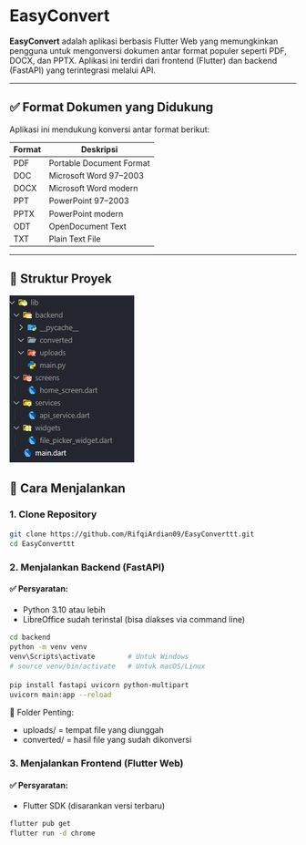 # EasyConvert

**EasyConvert** adalah aplikasi berbasis Flutter Web yang memungkinkan pengguna untuk mengonversi dokumen antar format populer seperti PDF, DOCX, dan PPTX. Aplikasi ini terdiri dari frontend (Flutter) dan backend (FastAPI) yang terintegrasi melalui API.

---

## ✅ Format Dokumen yang Didukung

Aplikasi ini mendukung konversi antar format berikut:

| Format | Deskripsi                 |
|--------|---------------------------|
| PDF    | Portable Document Format |
| DOC    | Microsoft Word 97–2003   |
| DOCX   | Microsoft Word modern    |
| PPT    | PowerPoint 97–2003       |
| PPTX   | PowerPoint modern        |
| ODT    | OpenDocument Text        |
| TXT    | Plain Text File          |

---

## 📁 Struktur Proyek

![struktur](https://github.com/RifqiArdian09/EasyConverttt/blob/main/lib/images/image.png)

## 🚀 Cara Menjalankan

### 1. Clone Repository

```bash
git clone https://github.com/RifqiArdian09/EasyConverttt.git
cd EasyConverttt
```

### 2. Menjalankan Backend (FastAPI)

#### ✅ Persyaratan:
- Python 3.10 atau lebih
- LibreOffice sudah terinstal (bisa diakses via command line)

```bash
cd backend
python -m venv venv
venv\Scripts\activate        # Untuk Windows
# source venv/bin/activate   # Untuk macOS/Linux

pip install fastapi uvicorn python-multipart
uvicorn main:app --reload

```

📂 Folder Penting:
- uploads/ = tempat file yang diunggah
- converted/ = hasil file yang sudah dikonversi

### 3. Menjalankan Frontend (Flutter Web)

#### ✅ Persyaratan:
- Flutter SDK (disarankan versi terbaru)

```bash
flutter pub get
flutter run -d chrome
```



